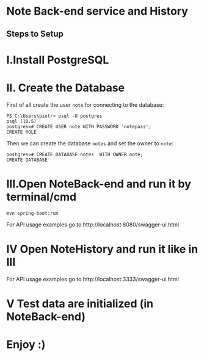 # Note Back-end service and History



## Steps to Setup
# I.Install PostgreSQL  


# II. Create the Database 

First of all create the user ``note`` for connecting to the database:

```
PS C:\Users\piotr> psql -U postgres
psql (10.5)
postgres=# CREATE USER note WITH PASSWORD 'notepass';
CREATE ROLE
```

Then we can create the database ``notes`` and set the owner to ``note``:

```
postgres=# CREATE DATABASE notes  WITH OWNER note;
CREATE DATABASE
```
 # III.Open NoteBack-end and run it by terminal/cmd      
```
mvn spring-boot:run
```
 For  API  usage  examples  go to  http://localhost:8080/swagger-ui.html
 
# IV Open NoteHistory and run it like in III

For  API  usage  examples  go to  http://localhost:3333/swagger-ui.html

# V Test data are initialized  (in NoteBack-end)

# Enjoy :)
